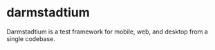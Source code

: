 # darmstadtium
Darmstadtium is a test framework for mobile, web, and desktop from a single codebase.
